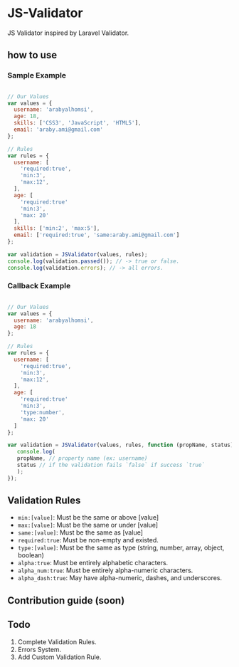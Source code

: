# JS-Validator
JS Validator inspired by Laravel Validator.

## how to use

### Sample Example
``` js

// Our Values
var values = {
  username: 'arabyalhomsi',
  age: 18,
  skills: ['CSS3', 'JavaScript', 'HTML5'],
  email: 'araby.ami@gmail.com'
};

// Rules
var rules = {
  username: [
    'required:true',
    'min:3',
    'max:12',
  ],
  age: [
    'required:true'
    'min:3',
    'max: 20'
  ],
  skills: ['min:2', 'max:5'],
  email: ['required:true', 'same:araby.ami@gmail.com']
};

var validation = JSValidator(values, rules);
console.log(validation.passed()); // -> true or false.
console.log(validation.errors); // -> all errors.
```

### Callback Example

```js

// Our Values
var values = {
  username: 'arabyalhomsi',
  age: 18
};

// Rules
var rules = {
  username: [
    'required:true',
    'min:3',
    'max:12',
  ],
  age: [
    'required:true'
    'min:3',
    'type:number',
    'max: 20'
  ]
};

var validation = JSValidator(values, rules, function (propName, status) {
   console.log(
   propName, // property name (ex: username)
   status // if the validation fails `false` if success `true`
   );
});

```

## Validation Rules
- <code>min:[value]</code>: Must be the same or above [value]
- <code>max:[value]</code>: Must be the same or under [value]
- <code>same:[value]</code>: Must be the same as [value]
- <code>required:true</code>: Must be non-empty and existed.
- <code>type:[value]</code>: Must be the same as type (string, number, array, object, boolean)
- <code>alpha:true</code>: Must be entirely alphabetic characters.
- <code>alpha_num:true</code>: Must be entirely alpha-numeric characters.
- <code>alpha_dash:true</code>: May have alpha-numeric, dashes, and underscores.

## Contribution guide (soon)

## Todo
1. Complete Validation Rules.
2. Errors System.
3. Add Custom Validation Rule.
